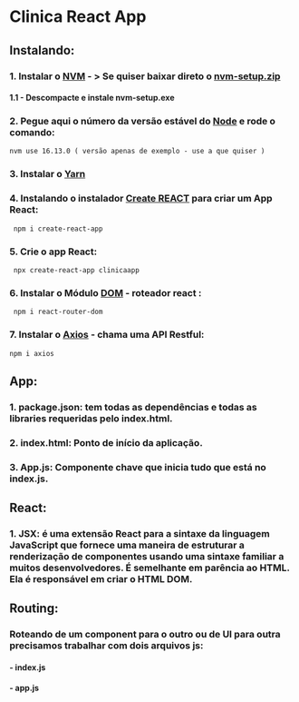 # Clinica React App
## Instalando:
### 1. Instalar o [NVM](https://github.com/coreybutler/nvm-windows/releases) - > Se quiser baixar direto o [nvm-setup.zip](https://github.com/coreybutler/nvm-windows/releases/download/1.1.9/nvm-setup.zip)
#### 1.1 - Descompacte e instale nvm-setup.exe
### 2. Pegue aqui o número da versão estável do [Node](https://nodejs.org/) e rode o comando:
````
nvm use 16.13.0 ( versão apenas de exemplo - use a que quiser )
````
### 3. Instalar o [Yarn](https://classic.yarnpkg.com/lang/en/docs/install/#windows-stable)
### 4. Instalando o instalador [Create REACT](https://www.npmjs.com/package/create-react-app) para criar um App React:
````
 npm i create-react-app
 ````
### 5. Crie o app React:
````
 npx create-react-app clinicaapp
 ````
### 6. Instalar o Módulo [DOM](https://www.npmjs.com/package/react-router-dom) - roteador react :
````
 npm i react-router-dom
 ````
### 7. Instalar o [Axios](https://www.npmjs.com/package/axios) - chama uma API Restful:
````
npm i axios
````

## App:
### 1. package.json: tem todas as dependências e todas as libraries requeridas pelo index.html.
### 2. index.html: Ponto de início da aplicação.
### 3. App.js: Componente chave que inicia tudo que está no index.js.

## React:
### 1. JSX: é uma extensão React para a sintaxe da linguagem JavaScript que fornece uma maneira de estruturar a renderização de componentes usando uma sintaxe familiar a muitos desenvolvedores. É semelhante em parência ao HTML. Ela é responsável em criar o HTML DOM.

## Routing:
### Roteando de um component para o outro ou de UI para outra precisamos trabalhar com dois arquivos js:
#### - index.js
#### - app.js